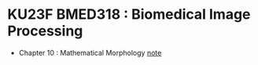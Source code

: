 # KU23F BMED318 : Biomedical Image Processing

* Chapter 10 : Mathematical Morphology [note](https://hollydooda.notion.site/BMED318-Chapter-10-Mathematical-Morphology-502f7cdf0bbd42779baae19fb1dc2266?pvs=4)